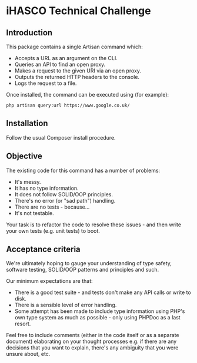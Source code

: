 # iHASCO Technical Challenge

## Introduction

This package contains a single Artisan command which:

- Accepts a URL as an argument on the CLI.
- Queries an API to find an open proxy.
- Makes a request to the given URI via an open proxy.
- Outputs the returned HTTP headers to the console.
- Logs the request to a file.

Once installed, the command can be executed using (for example):

`php artisan query:url https://www.google.co.uk/`

## Installation

Follow the usual Composer install procedure.

## Objective

The existing code for this command has a number of problems:

- It's messy.
- It has no type information.
- It does not follow SOLID/OOP principles.
- There's no error (or "sad path") handling.
- There are no tests - because...
- It's not testable.

Your task is to refactor the code to resolve these issues - and then write your own tests (e.g. unit tests) to boot.

## Acceptance criteria

We're ultimately hoping to gauge your understanding of type safety, software testing, SOLID/OOP patterns and principles and such.

Our minimum expectations are that:

- There is a good test suite - and tests don't make any API calls or write to disk.
- There is a sensible level of error handling.
- Some attempt has been made to include type information using PHP's own type system as much as possible - only using PHPDoc as a last resort.

Feel free to include comments (either in the code itself or as a separate document) elaborating on your thought processes e.g. if there are any decisions that you want to explain, there's any ambiguity that you were unsure about, etc.
